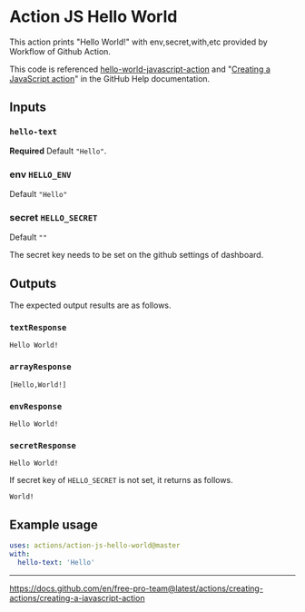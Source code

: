 # Action JS Hello World

This action prints "Hello World!" with env,secret,with,etc provided by Workflow of Github Action.

This code is referenced [hello-world-javascript-action] and "[Creating a JavaScript action](https://help.github.com/en/articles/creating-a-javascript-action)" in the GitHub Help documentation.

## Inputs

### `hello-text`

**Required**  Default `"Hello"`.


### env `HELLO_ENV`

Default `"Hello"`

### secret `HELLO_SECRET`

Default `""`

The secret key needs to be set on the github settings of dashboard.


## Outputs

The expected output results are as follows.

### `textResponse`

```
Hello World!
```

### `arrayResponse`

```
[Hello,World!]
```

### `envResponse`

```
Hello World!
```

### `secretResponse`

```
Hello World!
```

If secret key of `HELLO_SECRET` is not set, it returns as follows. 

```
World!
```

## Example usage

```yaml
uses: actions/action-js-hello-world@master
with:
  hello-text: 'Hello'
```

---

[action-js-hello-world]: https://github.com/negabaro/action-js-hello-world
[hello-world-javascript-action]: https://github.com/actions/hello-world-javascript-action
https://docs.github.com/en/free-pro-team@latest/actions/creating-actions/creating-a-javascript-action